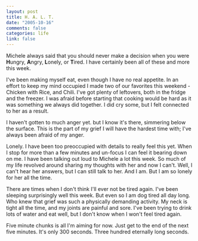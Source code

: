 ```yaml
--- 
layout: post
title: H. A. L. T.
date: "2005-10-16"
comments: false
categories: life
link: false
---
```

Michele always said that you should never make a decision when you were <strong>H</strong>ungry, <strong>A</strong>ngry, <strong>L</strong>onely, or <strong>T</strong>ired. I have certainly been all of these and more this week.

I've been making myself eat, even though I have no real appetite. In an effort to keep my mind occupied I made two of our favorites this weekend - Chicken with Rice, and Chili. I've got plenty of leftovers, both in the fridge and the freezer. I was afraid before starting that cooking would be hard as it was something we always did together. I did cry some, but I felt connected to her as a result.

I haven't gotten to much anger yet. but I know it's there, simmering below the surface. This is the part of my grief I will have the hardest time with; I've always been afraid of my anger.

Lonely. I have been too preoccupied with details to really feel this yet. When I stop for more than a few minutes and un-focus I can feel it bearing down on me. I have been talking out loud to Michele a lot this week. So much of my life revolved around sharing my thoughts with her and now I can't. Well, I can't hear her answers, but I can still talk to her. And I am. But I am so lonely for her all the time.

There are times when I don't think I'll ever not be tired again. I've been sleeping surprisingly well this week. But even so I am dog tired all day long. Who knew that grief was such a physically demanding activity. My neck is tight all the time, and my joints are painful and sore. I've been trying to drink lots of water and eat well, but I don't know when I won't feel tired again.

Five minute chunks is all I'm aiming for now. Just get to the end of the next five minutes. It's only 300 seconds. Three hundred eternally long seconds.
